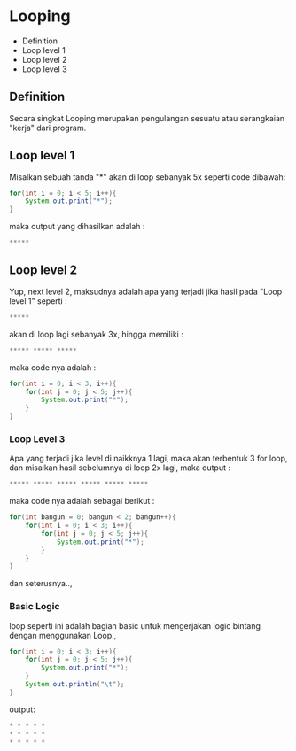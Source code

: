 # Looping
* Definition 
* Loop level 1
* Loop level 2
* Loop level 3

## Definition 
Secara singkat Looping merupakan pengulangan sesuatu atau serangkaian "kerja" dari program.

## Loop level 1
Misalkan sebuah tanda "*" akan di loop sebanyak 5x seperti code dibawah: 
```java
for(int i = 0; i < 5; i++){
	System.out.print("*");
}	
```
maka output yang dihasilkan adalah : 
```js
*****
```

## Loop level 2
Yup, next level 2, maksudnya adalah apa yang terjadi jika hasil pada "Loop level 1" seperti : 
```js
*****
```
akan di loop lagi sebanyak 3x, hingga memiliki : 
```js
***** ***** *****
```

maka code nya adalah : 
```java
for(int i = 0; i < 3; i++){
	for(int j = 0; j < 5; j++){
		System.out.print("*");
	}
}
```

### Loop Level 3 
Apa yang terjadi jika level di naikknya 1 lagi, maka akan terbentuk 3 for loop, dan misalkan hasil sebelumnya di loop 2x lagi, maka output : 
```js
***** ***** ***** ***** ***** *****
```
maka code nya adalah sebagai berikut : 
```java
for(int bangun = 0; bangun < 2; bangun++){
	for(int i = 0; i < 3; i++){
		for(int j = 0; j < 5; j++){
			System.out.print("*");
		}
	}
}
```

dan seterusnya.., 

### Basic Logic
loop seperti ini adalah bagian basic untuk mengerjakan logic bintang dengan menggunakan Loop., 
```java
for(int i = 0; i < 3; i++){
	for(int j = 0; j < 5; j++){
		System.out.print("*");
	}
	System.out.println("\t");
} 
```
output: 
```js
* * * * * 
* * * * * 
* * * * *
```
 
